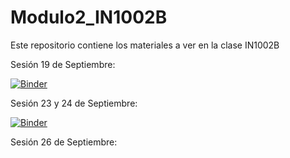 # Modulo2_IN1002B
Este repositorio contiene los materiales a ver en la clase IN1002B

Sesión 19 de Septiembre:

[![Binder](https://mybinder.org/badge_logo.svg)](https://mybinder.org/v2/gh/BriciaGalindoM/Modulo2_IN1002B/HEAD?labpath=M2Exploracion_y_preparacion.ipynb)

Sesión 23 y 24 de Septiembre:

[![Binder](https://mybinder.org/badge_logo.svg)](https://mybinder.org/v2/gh/BriciaGalindoM/Modulo2_IN1002B/HEAD?labpath=M2Deteccion_y_correccion.ipynb)

Sesión 26 de Septiembre:
